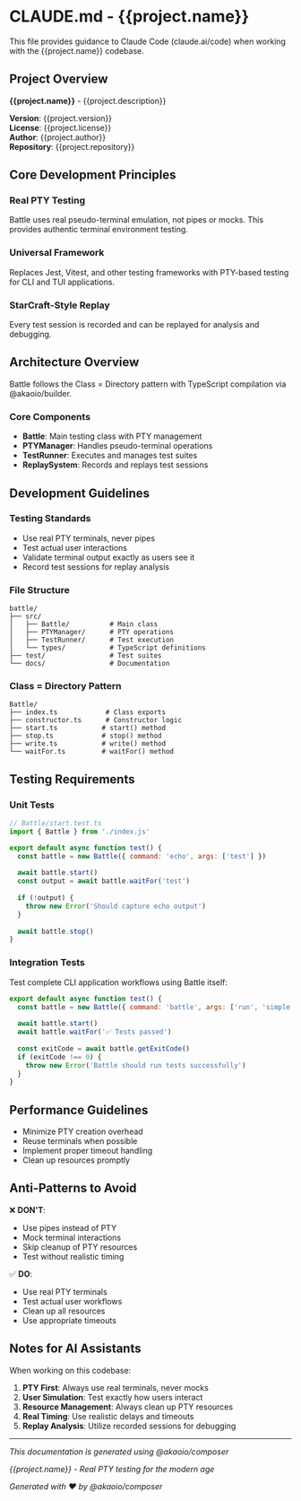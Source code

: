 # CLAUDE.md - {{project.name}}

This file provides guidance to Claude Code (claude.ai/code) when working with the {{project.name}} codebase.

## Project Overview

**{{project.name}}** - {{project.description}}

**Version**: {{project.version}}  
**License**: {{project.license}}  
**Author**: {{project.author}}  
**Repository**: {{project.repository}}

## Core Development Principles

### Real PTY Testing
Battle uses real pseudo-terminal emulation, not pipes or mocks. This provides authentic terminal environment testing.

### Universal Framework
Replaces Jest, Vitest, and other testing frameworks with PTY-based testing for CLI and TUI applications.

### StarCraft-Style Replay
Every test session is recorded and can be replayed for analysis and debugging.

## Architecture Overview

Battle follows the Class = Directory pattern with TypeScript compilation via @akaoio/builder.

### Core Components

- **Battle**: Main testing class with PTY management
- **PTYManager**: Handles pseudo-terminal operations  
- **TestRunner**: Executes and manages test suites
- **ReplaySystem**: Records and replays test sessions

## Development Guidelines

### Testing Standards

- Use real PTY terminals, never pipes
- Test actual user interactions
- Validate terminal output exactly as users see it
- Record test sessions for replay analysis

### File Structure

```
battle/
├── src/
│   ├── Battle/          # Main class
│   ├── PTYManager/      # PTY operations
│   ├── TestRunner/      # Test execution
│   └── types/           # TypeScript definitions
├── test/                # Test suites
└── docs/                # Documentation
```

### Class = Directory Pattern

```
Battle/
├── index.ts            # Class exports
├── constructor.ts      # Constructor logic
├── start.ts           # start() method
├── stop.ts            # stop() method
├── write.ts           # write() method
└── waitFor.ts         # waitFor() method
```

## Testing Requirements

### Unit Tests

```javascript
// Battle/start.test.ts
import { Battle } from './index.js'

export default async function test() {
  const battle = new Battle({ command: 'echo', args: ['test'] })
  
  await battle.start()
  const output = await battle.waitFor('test')
  
  if (!output) {
    throw new Error('Should capture echo output')
  }
  
  await battle.stop()
}
```

### Integration Tests

Test complete CLI application workflows using Battle itself:

```javascript
export default async function test() {
  const battle = new Battle({ command: 'battle', args: ['run', 'simple.test.js'] })
  
  await battle.start()
  await battle.waitFor('✅ Tests passed')
  
  const exitCode = await battle.getExitCode()
  if (exitCode !== 0) {
    throw new Error('Battle should run tests successfully')
  }
}
```

## Performance Guidelines

- Minimize PTY creation overhead
- Reuse terminals when possible
- Implement proper timeout handling
- Clean up resources promptly

## Anti-Patterns to Avoid

❌ **DON'T**:
- Use pipes instead of PTY
- Mock terminal interactions
- Skip cleanup of PTY resources
- Test without realistic timing

✅ **DO**:
- Use real PTY terminals
- Test actual user workflows
- Clean up all resources
- Use appropriate timeouts

## Notes for AI Assistants

When working on this codebase:

1. **PTY First**: Always use real terminals, never mocks
2. **User Simulation**: Test exactly how users interact
3. **Resource Management**: Always clean up PTY resources
4. **Real Timing**: Use realistic delays and timeouts
5. **Replay Analysis**: Utilize recorded sessions for debugging

---

*This documentation is generated using @akaoio/composer*

*{{project.name}} - Real PTY testing for the modern age*

*Generated with ❤️ by @akaoio/composer*
